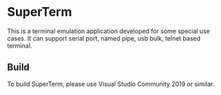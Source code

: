 # SuperTerm #

This is a terminal emulation application developed for some special use cases. 
It can support serial port, named pipe, usb bulk, telnet based terminal.

## Build ##
To build SuperTerm, please use Visual Studio Community 2019 or similar.


